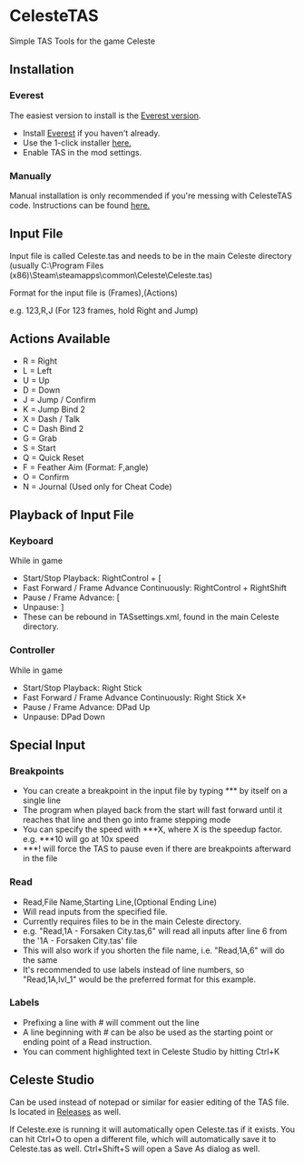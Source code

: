 # CelesteTAS
Simple TAS Tools for the game Celeste

## Installation

### Everest

The easiest version to install is the [Everest version](https://github.com/EverestAPI/CelesteTAS-EverestInterop). 

- Install [Everest](https://everestapi.github.io/) if you haven't already.
- Use the 1-click installer [here.](https://gamebanana.com/tools/6715)
- Enable TAS in the mod settings.

### Manually

Manual installation is only recommended if you're messing with CelesteTAS code. Instructions can be found [here.](https://github.com/ShootMe/CelesteTAS/blob/master/Game/ManualInstructions.md)

## Input File
Input file is called Celeste.tas and needs to be in the main Celeste directory (usually C:\Program Files (x86)\Steam\steamapps\common\Celeste\Celeste.tas)

Format for the input file is (Frames),(Actions)

e.g. 123,R,J (For 123 frames, hold Right and Jump)

## Actions Available
- R = Right
- L = Left
- U = Up
- D = Down
- J = Jump / Confirm
- K = Jump Bind 2
- X = Dash / Talk
- C = Dash Bind 2
- G = Grab
- S = Start
- Q = Quick Reset
- F = Feather Aim (Format: F,angle)
- O = Confirm
- N = Journal (Used only for Cheat Code)

## Playback of Input File
### Keyboard
While in game
- Start/Stop Playback: RightControl + [
- Fast Forward / Frame Advance Continuously: RightControl + RightShift
- Pause / Frame Advance: [
- Unpause: ]
- These can be rebound in TASsettings.xml, found in the main Celeste directory.
  
### Controller
While in game

- Start/Stop Playback: Right Stick
- Fast Forward / Frame Advance Continuously: Right Stick X+
- Pause / Frame Advance: DPad Up
- Unpause: DPad Down

## Special Input
### Breakpoints
- You can create a breakpoint in the input file by typing *** by itself on a single line
- The program when played back from the start will fast forward until it reaches that line and then go into frame stepping mode
- You can specify the speed with ***X, where X is the speedup factor. e.g. ***10 will go at 10x speed
- ***! will force the TAS to pause even if there are breakpoints afterward in the file

### Read
- Read,File Name,Starting Line,(Optional Ending Line)
- Will read inputs from the specified file.
- Currently requires files to be in the main Celeste directory.
- e.g. "Read,1A - Forsaken City.tas,6" will read all inputs after line 6 from the '1A - Forsaken City.tas' file
- This will also work if you shorten the file name, i.e. "Read,1A,6" will do the same 
- It's recommended to use labels instead of line numbers, so "Read,1A,lvl_1" would be the preferred format for this example.

### Labels
- Prefixing a line with # will comment out the line
- A line beginning with # can be also be used as the starting point or ending point of a Read instruction.
- You can comment highlighted text in Celeste Studio by hitting Ctrl+K
  
## Celeste Studio
Can be used instead of notepad or similar for easier editing of the TAS file. Is located in [Releases](https://github.com/ShootMe/CelesteTAS/releases) as well.

If Celeste.exe is running it will automatically open Celeste.tas if it exists. You can hit Ctrl+O to open a different file, which will automatically save it to Celeste.tas as well. Ctrl+Shift+S will open a Save As dialog as well.
